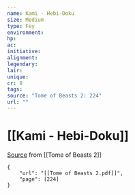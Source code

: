 ```yaml
---
name: Kami - Hebi-Doku
size: Medium
type: Fey
environment: 
hp: 
ac: 
initiative: 
alignment: 
legendary: 
lair: 
unique: 
cr: 8
tags: 
source: "Tome of Beasts 2: 224"
url: ""
---
```

# [[Kami - Hebi-Doku]]

[Source](zotero://open-pdf/library/items/9UQIAB6R?page=224) from [[Tome of Beasts 2]]

```pdf
{
	"url": "[[Tome of Beasts 2.pdf]]",
	"page": [224]
}
```

